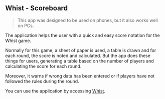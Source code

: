 ## Whist - Scoreboard

> This app was designed to be used on phones, but it also works well on
> PCs.

The application helps the user with a quick and easy score notation for the Whist game.

Normally for this game, a sheet of paper is used, a table is drawn and for each round, the score is noted and calculated. But the app does these things for users, generating a table based on the number of players and calculating the score for each round.

Moreover, it warns if wrong data has been entered or if players have not followed the rules during the round.

You can use the application by accessing  [Whist](https://whist-9598b.web.app/).

